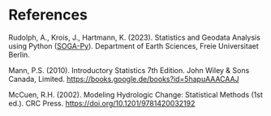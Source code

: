 # References

Rudolph, A., Krois, J., Hartmann, K. (2023). Statistics and Geodata Analysis using Python ([SOGA-Py](https://www.geo.fu-berlin.de/en/v/soga-py)). Department of Earth Sciences, Freie Universitaet Berlin.

Mann, P.S. (2010). Introductory Statistics 7th Edition. John Wiley \& Sons Canada, Limited. https://books.google.de/books?id=5hapuAAACAAJ

McCuen, R.H. (2002). Modeling Hydrologic Change: Statistical Methods (1st ed.). CRC Press. https://doi.org/10.1201/9781420032192